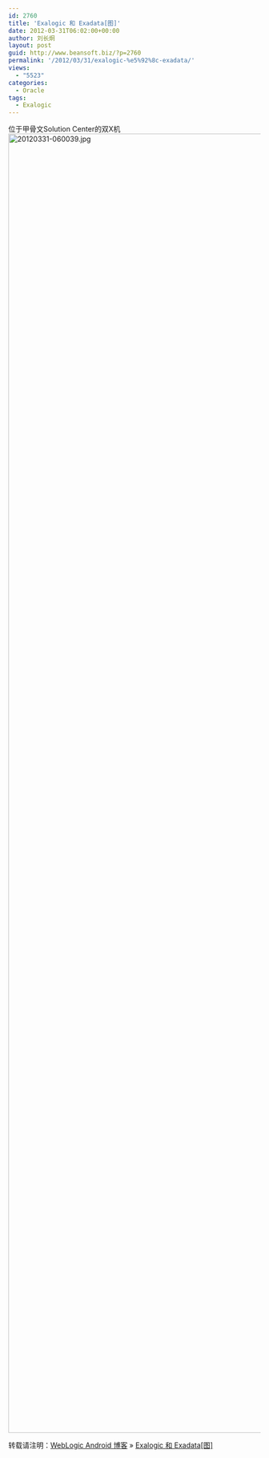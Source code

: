 ```yaml
---
id: 2760
title: 'Exalogic 和 Exadata[图]'
date: 2012-03-31T06:02:00+00:00
author: 刘长炯
layout: post
guid: http://www.beansoft.biz/?p=2760
permalink: '/2012/03/31/exalogic-%e5%92%8c-exadata/'
views:
  - "5523"
categories:
  - Oracle
tags:
  - Exalogic
---
```

位于甲骨文Solution Center的双X机   
[<img src="http://www.beansoft.biz/wp-content/uploads/2012/03/20120331-060039.jpg" alt="20120331-060039.jpg" height="2592" class="alignnone size-full" width="1936" />](http://www.beansoft.biz/wp-content/uploads/2012/03/20120331-060039.jpg)

转载请注明：[WebLogic Android 博客](http://www.beansoft.biz) &raquo; [Exalogic 和 Exadata[图]](http://www.beansoft.biz/2012/03/31/exalogic-%e5%92%8c-exadata/)
